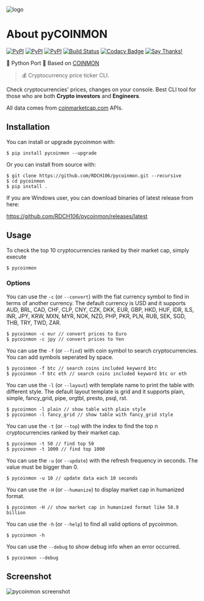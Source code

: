 ![logo](https://raw.githubusercontent.com/RDCH106/pycoinmon/master/logo.png)

# About pyCOINMON

[![PyPI](https://img.shields.io/pypi/v/pycoinmon.svg)](https://pypi.python.org/pypi/pycoinmon)
[![PyPI](https://img.shields.io/pypi/pyversions/pycoinmon.svg)](https://pypi.python.org/pypi/pycoinmon)
[![PyPI](https://img.shields.io/pypi/l/pycoinmon.svg)](https://github.com/RDCH106/pycoinmon/blob/master/LICENSE)
[![Build Status](https://travis-ci.org/RDCH106/pycoinmon.svg?branch=master)](https://travis-ci.org/RDCH106/pycoinmon)
[![Codacy Badge](https://api.codacy.com/project/badge/Grade/30fca0e3463649f88584cd89c118eac2)](https://www.codacy.com/app/RDCH106/pycoinmon?utm_source=github.com&utm_medium=referral&utm_content=RDCH106/pycoinmon&utm_campaign=badger)
[![Say Thanks!](https://img.shields.io/badge/Say%20Thanks-😄-1EAEDB.svg)](https://saythanks.io/to/RDCH106)

🐍 Python Port 🐍 Based on [COINMON](https://github.com/bichenkk/coinmon)

> 💰 Cryptocurrency price ticker CLI.

Check cryptocurrencies' prices, changes on your console.
Best CLI tool for those who are both **Crypto investors** and **Engineers**.

All data comes from [coinmarketcap.com](https://coinmarketcap.com/) APIs.

## Installation

You can install or upgrade pycoinmon with:

`$ pip install pycoinmon --upgrade`

Or you can install from source with:

```
$ git clone https://github.com/RDCH106/pycoinmon.git --recursive
$ cd pycoinmon
$ pip install .
```

If you are Windows user, you can download binaries of latest release from here:

https://github.com/RDCH106/pycoinmon/releases/latest

## Usage

To check the top 10 cryptocurrencies ranked by their market cap, simply execute
```
$ pycoinmon
```

### Options

You can use the `-c` (or `--convert`) with the fiat currency symbol to find in terms of another currency.
The default currency is USD and it supports AUD, BRL, CAD, CHF, CLP, CNY, CZK, DKK, EUR, GBP, HKD, HUF, IDR, ILS, INR, JPY, KRW, MXN, MYR, NOK, NZD, PHP, PKR, PLN, RUB, SEK, SGD, THB, TRY, TWD, ZAR.

```
$ pycoinmon -c eur // convert prices to Euro
$ pycoinmon -c jpy // convert prices to Yen
```

You can use the `-f` (or `--find`) with coin symbol to search cryptocurrencies. You can add symbols seperated by space.

```
$ pycoinmon -f btc // search coins included keyword btc
$ pycoinmon -f btc eth // search coins included keyword btc or eth
```

You can use the `-l` (or `--layout`) with template name to print the table with different style.
The default layout template is grid and it supports plain, simple, fancy_grid, pipe, orgtbl, presto, psql, rst.

```
$ pycoinmon -l plain // show table with plain style
$ pycoinmon -l fancy_grid // show table with fancy_grid style
```

You can use the `-t` (or `--top`) with the index to find the top n cryptocurrencies ranked by their market cap.

```
$ pycoinmon -t 50 // find top 50
$ pycoinmon -t 1000 // find top 1000
```

You can use the `-u` (or `--update`) with the refresh frequency in seconds. The value must be bigger than 0.

```
$ pycoinmon -u 10 // update data each 10 seconds
```

You can use the `-H` (or `--humanize`) to display market cap in humanized format.

```
$ pycoinmon -H // show market cap in humanized format like 58.9 billion 
```

You can use the `-h` (or `--help`) to find all valid options of pycoinmon.

```
$ pycoinmon -h
```

You can use the `--debug` to show debug info when an error occurred.

```
$ pycoinmon --debug
```

## Screenshot

![pycoinmon screenshot](https://raw.githubusercontent.com/RDCH106/pycoinmon/master/pycoinmon.png)
